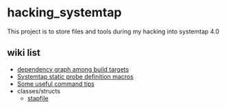# hacking_systemtap
This project is to store files and tools during my hacking into systemtap 4.0

## wiki list
* [dependency graph among build targets](https://github.com/cjh2cjh/hacking_systemtap/wiki/dependency-graph-among-build-targets)
* [Systemtap static probe definition macros](https://github.com/cjh2cjh/hacking_systemtap/wiki/Systemtap-static-probe-definition-macros)
* [Some useful command tips](https://github.com/cjh2cjh/hacking_systemtap/wiki/Some-useful-command-tips)
* classes/structs
  * [stapfile](https://github.com/cjh2cjh/hacking_systemtap/wiki/stapfile(struct))
